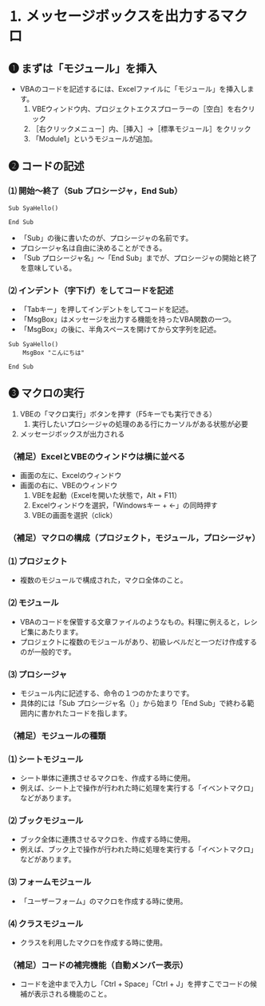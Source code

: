 # ⒈ メッセージボックスを出力するマクロ
## ❶ まずは「モジュール」を挿入
- VBAのコードを記述するには、Excelファイルに「モジュール」を挿入します。
    1. VBEウィンドウ内、プロジェクトエクスプローラーの［空白］を右クリック
    2. ［右クリックメニュー］内、［挿入］→［標準モジュール］をクリック
    3. 「Module1」というモジュールが追加。

## ❷ コードの記述
### ⑴ 開始〜終了（Sub プロシージャ，End Sub）
```vbnet
Sub SyaHello()

End Sub
```

- 「Sub」の後に書いたのが、プロシージャの名前です。
- プロシージャ名は自由に決めることができる。
- 「Sub プロシージャ名」〜「End Sub」までが、プロシージャの開始と終了を意味している。

### ⑵ インデント（字下げ）をしてコードを記述
- 「Tabキー」を押してインデントをしてコードを記述。
- 「MsgBox」はメッセージを出力する機能を持ったVBA関数の一つ。
- 「MsgBox」の後に、半角スペースを開けてから文字列を記述。

```vbnet
Sub SyaHello()
	MsgBox "こんにちは"

End Sub
```
## ❸ マクロの実行
1. VBEの「マクロ実行」ボタンを押す（F5キーでも実行できる）
    1. 実行したいプロシージャの処理のある行にカーソルがある状態が必要
2. メッセージボックスが出力される

### （補足）ExcelとVBEのウィンドウは横に並べる
- 画面の左に、Excelのウィンドウ
- 画面の右に、VBEのウィンドウ
    1. VBEを起動（Excelを開いた状態で，Alt + F11）
    2. Excelウィンドウを選択，「Windowsキー + ←」の同時押す
    3. VBEの画面を選択（click）

### （補足）マクロの構成（プロジェクト，モジュール，プロシージャ）

### ⑴ プロジェクト
- 複数のモジュールで構成された，マクロ全体のこと。

### ⑵ モジュール
- VBAのコードを保管する文章ファイルのようなもの。料理に例えると，レシピ集にあたります。
- プロジェクトに複数のモジュールがあり、初級レベルだと一つだけ作成するのが一般的です。

### ⑶ プロシージャ
- モジュール内に記述する、命令の１つのかたまりです。
- 具体的には「Sub プロシージャ名（）」から始まり「End Sub」で終わる範囲内に書かれたコードを指します。

### （補足）モジュールの種類
### ⑴ シートモジュール
- シート単体に連携させるマクロを、作成する時に使用。
- 例えば、シート上で操作が行われた時に処理を実行する「イベントマクロ」などがあります。

### ⑵ ブックモジュール
- ブック全体に連携させるマクロを、作成する時に使用。
- 例えば、ブック上で操作が行われた時に処理を実行する「イベントマクロ」などがあります。

### ⑶ フォームモジュール
- 「ユーザーフォーム」のマクロを作成する時に使用。

### ⑷ クラスモジュール
- クラスを利用したマクロを作成する時に使用。

### （補足）コードの補完機能（自動メンバー表示）
- コードを途中まで入力し「Ctrl + Space」「Ctrl + J」を押すこでコードの候補が表示される機能のこと。
